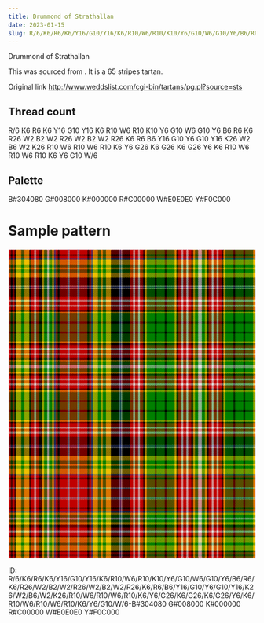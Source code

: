 ```yaml
---
title: Drummond of Strathallan
date: 2023-01-15
slug: R/6/K6/R6/K6/Y16/G10/Y16/K6/R10/W6/R10/K10/Y6/G10/W6/G10/Y6/B6/R6/K6/R26/W2/B2/W2/R26/W2/B2/W2/R26/K6/R6/B6/Y16/G10/Y6/G10/Y16/K26/W2/B6/W2/K26/R10/W6/R10/W6/R10/K6/Y6/G26/K6/G26/K6/G26/Y6/K6/R10/W6/R10/W6/R10/K6/Y6/G10/W/6-B#304080 G#008000 K#000000 R#C00000 W#E0E0E0 Y#F0C000
---
```

Drummond of Strathallan

This was sourced from <no value>.  It is a 65 stripes tartan.

Original link http://www.weddslist.com/cgi-bin/tartans/pg.pl?source=sts

## Thread count
R/6 K6 R6 K6 Y16 G10 Y16 K6 R10 W6 R10 K10 Y6 G10 W6 G10 Y6 B6 R6 K6 R26 W2 B2 W2 R26 W2 B2 W2 R26 K6 R6 B6 Y16 G10 Y6 G10 Y16 K26 W2 B6 W2 K26 R10 W6 R10 W6 R10 K6 Y6 G26 K6 G26 K6 G26 Y6 K6 R10 W6 R10 W6 R10 K6 Y6 G10 W/6

## Palette
B#304080 G#008000 K#000000 R#C00000 W#E0E0E0 Y#F0C000

# Sample pattern

![Tartan detail](tartan.png "R/6 K6 R6 K6 Y16 G10 Y16 K6 R10 W6 R10 K10 Y6 G10 W6 G10 Y6 B6 R6 K6 R26 W2 B2 W2 R26 W2 B2 W2 R26 K6 R6 B6 Y16 G10 Y6 G10 Y16 K26 W2 B6 W2 K26 R10 W6 R10 W6 R10 K6 Y6 G26 K6 G26 K6 G26 Y6 K6 R10 W6 R10 W6 R10 K6 Y6 G10 W/6 tartan")

ID: R/6/K6/R6/K6/Y16/G10/Y16/K6/R10/W6/R10/K10/Y6/G10/W6/G10/Y6/B6/R6/K6/R26/W2/B2/W2/R26/W2/B2/W2/R26/K6/R6/B6/Y16/G10/Y6/G10/Y16/K26/W2/B6/W2/K26/R10/W6/R10/W6/R10/K6/Y6/G26/K6/G26/K6/G26/Y6/K6/R10/W6/R10/W6/R10/K6/Y6/G10/W/6-B#304080 G#008000 K#000000 R#C00000 W#E0E0E0 Y#F0C000